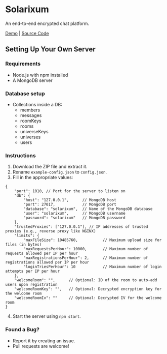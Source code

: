 # Solarixum
An end-to-end encrypted chat platform.

[Demo](https://solarixum.afonyanet.hu) | [Source Code](https://github.com/afonya2/Solarixum)

## Setting Up Your Own Server

### Requirements
- Node.js with npm installed
- A MongoDB server

### Database setup
- Collections inside a DB:
  - members
  - messages
  - roomKeys
  - rooms
  - universeKeys
  - universes
  - users

### Instructions
1. Download the ZIP file and extract it.
2. Rename `example-config.json` to `config.json`.
3. Fill in the appropriate values:
```jsonc
{
    "port": 1010, // Port for the server to listen on
    "db": {
        "host": "127.0.0.1",      // MongoDB host
        "port": 27017,            // MongoDB port
        "database": "solarixum",  // Name of the MongoDB database
        "user": "solarixum",      // MongoDB username
        "password": "solarixum"   // MongoDB password
    },
    "trustedProxies": ["127.0.0.1"], // IP addresses of trusted proxies (e.g., reverse proxy like NGINX)
    "limits": {
        "maxFileSize": 10485760,           // Maximum upload size for files (in bytes)
        "maxRequestsPerHour": 10000,       // Maximum number of requests allowed per IP per hour
        "maxRegistrationsPerHour": 2,      // Maximum number of registrations allowed per IP per hour
        "loginTriesPerHour": 10            // Maximum number of login attempts per IP per hour
    },
    "welcomeRoom": "",      // Optional: ID of the room to auto-add users upon registration
    "welcomeRoomKey": "",   // Optional: Decrypted encryption key for the welcome room
    "welcomeRoomIv": ""     // Optional: Decrypted IV for the welcome room
}
```
4. Start the server using `npm start`.

### Found a Bug?
- Report it by creating an issue.
- Pull requests are welcome!